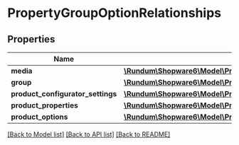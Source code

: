 # PropertyGroupOptionRelationships

## Properties
Name | Type | Description | Notes
------------ | ------------- | ------------- | -------------
**media** | [**\Rundum\Shopware6\Model\PropertyGroupOptionRelationshipsMedia**](PropertyGroupOptionRelationshipsMedia.md) |  | [optional] 
**group** | [**\Rundum\Shopware6\Model\PropertyGroupOptionRelationshipsGroup**](PropertyGroupOptionRelationshipsGroup.md) |  | [optional] 
**product_configurator_settings** | [**\Rundum\Shopware6\Model\PropertyGroupOptionRelationshipsProductConfiguratorSettings**](PropertyGroupOptionRelationshipsProductConfiguratorSettings.md) |  | [optional] 
**product_properties** | [**\Rundum\Shopware6\Model\PropertyGroupOptionRelationshipsProductProperties**](PropertyGroupOptionRelationshipsProductProperties.md) |  | [optional] 
**product_options** | [**\Rundum\Shopware6\Model\PropertyGroupOptionRelationshipsProductOptions**](PropertyGroupOptionRelationshipsProductOptions.md) |  | [optional] 

[[Back to Model list]](../../README.md#documentation-for-models) [[Back to API list]](../../README.md#documentation-for-api-endpoints) [[Back to README]](../../README.md)

